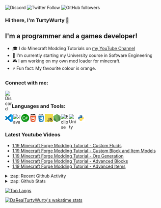 ![Discord](https://img.shields.io/discord/621352915034177566?color=7289DA&label=My%20Discord%20Server&logo=Discord&style=plastic)
![Twitter Follow](https://img.shields.io/twitter/follow/RealTurtyWurty?color=1DA1F2&label=Follow%20me%20on%20Twitter&logo=Twitter&logoColor=1DA1F2&style=social)
![GitHub followers](https://img.shields.io/github/followers/DaRealTurtyWurty?style=social)

### Hi there, I'm TurtyWurty 👋

## I'm a programmer and a games developer!

- 🎓 I do Minecraft Modding Tutorials on [my YouTube Channel][youtube]
- 🏫 I'm currently starting my University course in Software Engineering
- 🎮 I am working on my own mod loader for minecraft.
- ⚡ Fun fact: My favourite colour is orange.

### Connect with me:

[<img align="left" alt="Discord" width="22px" src="https://cdn.jsdelivr.net/npm/simple-icons@v3/icons/discord.svg"/>][discord]

<br/>

### Languages and Tools:

[<img align="left" alt="Visual Studio Code" width="26px" src="https://raw.githubusercontent.com/github/explore/80688e429a7d4ef2fca1e82350fe8e3517d3494d/topics/visual-studio-code/visual-studio-code.png"/>][vscode]
[<img align="left" alt="Java" width="26px" src="https://cdn.jsdelivr.net/npm/simple-icons@v3/icons/java.svg"/>][java]
[<img align="left" alt="C#" width="26px" src="https://raw.githubusercontent.com/github/explore/80688e429a7d4ef2fca1e82350fe8e3517d3494d/topics/csharp/csharp.png"/>][csharp]
[<img align="left" alt="HTML 5" width="26px" src="https://raw.githubusercontent.com/github/explore/80688e429a7d4ef2fca1e82350fe8e3517d3494d/topics/html/html.png"/>][html]
[<img align="left" alt="CSS" width="26px" src="https://raw.githubusercontent.com/github/explore/80688e429a7d4ef2fca1e82350fe8e3517d3494d/topics/css/css.png"/>][css]
[<img align="left" alt="Javascript" width="26px" src="https://raw.githubusercontent.com/github/explore/80688e429a7d4ef2fca1e82350fe8e3517d3494d/topics/javascript/javascript.png"/>][javascript]
[<img align="left" alt="Node JS" width="26px" src="https://raw.githubusercontent.com/github/explore/80688e429a7d4ef2fca1e82350fe8e3517d3494d/topics/nodejs/nodejs.png"/>][nodejs]
[<img align="left" alt="Eclipse" width="26px" src="https://cdn.jsdelivr.net/npm/simple-icons@v3/icons/eclipseide.svg"/>][eclipse]
[<img align="left" alt="Unity" width="26px" src="https://cdn.jsdelivr.net/npm/simple-icons@v3/icons/unity.svg"/>][unity]
[<img align="left" alt="Python" width="26px" src="https://raw.githubusercontent.com/github/explore/80688e429a7d4ef2fca1e82350fe8e3517d3494d/topics/python/python.png"/>][python]

<br/>
<br/>

### Latest Youtube Videos

<!-- YOUTUBE:START -->
- [1.19 Minecraft Forge Modding Tutorial - Custom Fluids](https://www.youtube.com/watch?v=ESEI1-tcdHI)
- [1.19 Minecraft Forge Modding Tutorial - Custom Block and Item Models](https://www.youtube.com/watch?v=U7pM-c-gb5w)
- [1.19 Minecraft Forge Modding Tutorial - Ore Generation](https://www.youtube.com/watch?v=ONyOsUzcwRw)
- [1.19 Minecraft Forge Modding Tutorial - Advanced Blocks](https://www.youtube.com/watch?v=crH5tcxa4X4)
- [1.19 Minecraft Forge Modding Tutorial - Advanced Items](https://www.youtube.com/watch?v=jQBLfMqJdg0)
<!-- YOUTUBE:END -->

<details>
    <summary>:zap: Recent Github Activity</summary>
<!--START_SECTION:activity-->
1. ❌ Closed PR [#31](https://github.com/DaRealTurtyWurty/SuperTurtyBot/pull/31) in [DaRealTurtyWurty/SuperTurtyBot](https://github.com/DaRealTurtyWurty/SuperTurtyBot)
2. 🎉 Merged PR [#9](https://github.com/BrassMC/BrassLoader/pull/9) in [BrassMC/BrassLoader](https://github.com/BrassMC/BrassLoader)
<!--END_SECTION:activity-->
</details>

<details>
    <summary>:zap: Github Stats</summary>
    <img align="left" alt="DaRealTurtyWurty's GitHub Stats" src="https://github-readme-stats-hwa9vez0v.vercel.app/api?username=DaRealTurtyWurty&show_icons=true&hide_border=true&theme=dark"/><br/>
</details>

[![Top Langs](https://github-readme-stats.vercel.app/api/top-langs/?username=DaRealTurtyWurty&layout=compact&theme=dark)](https://github.com/anuraghazra/github-readme-stats)

[![DaRealTurtyWurty's wakatime stats](https://github-readme-stats.vercel.app/api?username=DaRealTurtyWurty)](https://github.com/anuraghazra/github-readme-stats)

[youtube]: https://youtube.com/TurtyWurty
[discord]: https://discord.gg/d5cGhKQ
[vscode]: https://code.visualstudio.com
[java]: https://www.java.com
[csharp]: https://docs.microsoft.com/en-us/dotnet/csharp
[html]: https://en.wikipedia.org/wiki/HTML
[css]: https://en.wikipedia.org/wiki/CSS
[javascript]: https://www.javascript.com
[nodejs]: https://nodejs.org
[eclipse]: https://www.eclipse.org
[unity]: https://unity.com
[python]: https://www.python.org
